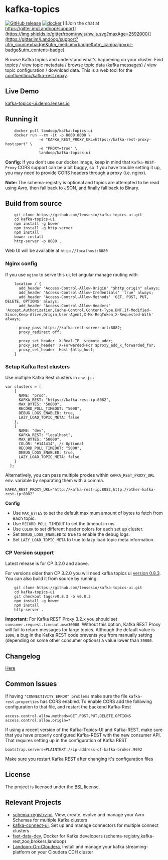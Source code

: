 # kafka-topics

[![GitHub release](https://img.shields.io/github/v/release/lensesio/kafka-topics-ui)](https://github.com/lensesio/kafka-topics-ui)
[![docker](https://img.shields.io/docker/pulls/landoop/kafka-topics-ui.svg?style=flat)](https://hub.docker.com/r/landoop/kafka-topics-ui/)
[![Join the chat at https://gitter.im/Landoop/support](https://img.shields.io/gitter/room/nwjs/nw.js.svg?maxAge=2592000)](https://gitter.im/Landoop/support?utm_source=badge&utm_medium=badge&utm_campaign=pr-badge&utm_content=badge)

Browse Kafka topics and understand what's happening on your cluster. Find topics / view topic metadata / browse topic data (kafka messages) / view topic configuration / download data. This is a web tool for the [confluentinc/kafka-rest proxy](https://github.com/confluentinc/kafka-rest).

## Live Demo
[kafka-topics-ui.demo.lenses.io](https://kafka-topics-ui.demo.lenses.io)

## Running it

```
    docker pull landoop/kafka-topics-ui
    docker run --rm -it -p 8000:8000 \
               -e "KAFKA_REST_PROXY_URL=https://kafka-rest-proxy-host:port" \
               -e "PROXY=true" \
               landoop/kafka-topics-ui
```

**Config:** If you don't use our docker image, keep in mind that `Kafka-REST-Proxy`
CORS support can be a bit buggy, so if you have trouble setting it up, you may need
to provide CORS headers through a proxy (i.e. nginx).

**Note:** The schema-registry is optional and topics are attempted to be read using Avro,
then fall back to JSON, and finally fall back to Binary.

## Build from source

```
    git clone https://github.com/lensesio/kafka-topics-ui.git
    cd kafka-topics-ui
    npm install -g bower
    npm install -g http-server
    npm install
    bower install
    http-server -p 8080 .
```

Web UI will be available at `http://localhost:8080`

### Nginx config

If you use `nginx` to serve this ui, let angular manage routing with

```
    location / {
      add_header 'Access-Control-Allow-Origin' "$http_origin" always;
      add_header 'Access-Control-Allow-Credentials' 'true' always;
      add_header 'Access-Control-Allow-Methods' 'GET, POST, PUT, DELETE, OPTIONS' always;
      add_header 'Access-Control-Allow-Headers' 'Accept,Authorization,Cache-Control,Content-Type,DNT,If-Modified-Since,Keep-Alive,Origin,User-Agent,X-Mx-ReqToken,X-Requested-With' always;

      proxy_pass https://kafka-rest-server-url:8082;
      proxy_redirect off;

      proxy_set_header  X-Real-IP  $remote_addr;
      proxy_set_header  X-Forwarded-For $proxy_add_x_forwarded_for;
      proxy_set_header  Host $http_host;
    }
```

### Setup Kafka Rest clusters

Use multiple Kafka Rest clusters in `env.js` :

```
var clusters = [
    {
      NAME: "prod",
      KAFKA_REST: "https://kafka-rest-ip:8082",
      MAX_BYTES: "50000",
      RECORD_POLL_TIMEOUT: "5000",
      DEBUG_LOGS_ENABLED: true,
      LAZY_LOAD_TOPIC_META: false
    },
    {
      NAME: "dev",
      KAFKA_REST: "localhost",
      MAX_BYTES: "50000",
      COLOR: "#141414", // Optional
      RECORD_POLL_TIMEOUT: "5000",
      DEBUG_LOGS_ENABLED: true,
      LAZY_LOAD_TOPIC_META: false
    }
  ];
```

Alternatively, you can pass multiple proxies within `KAFKA_REST_PROXY_URL` env. variable by separating them with a comma.

```
KAFKA_REST_PROXY_URL="http://kafka-rest-ip:8082,http://other-kafka-rest-ip:8082"
```

**Config**

- Use `MAX_BYTES` to set the default maximum amount of bytes to fetch from each topic.
- Use `RECORD_POLL_TIMEOUT` to set the timeout in ms.
- Use `COLOR` to set different header colors for each set up cluster.
- Set `DEBUG_LOGS_ENABLED` to true to enable the debug logs.
- Set `LAZY_LOAD_TOPIC_META` to true to lazy load topic meta information.

### CP Version support

Latest release is for CP 3.2.0 and above.

For versions older than CP 3.2.0 you will need kafka topics ui [version 0.8.3](https://github.com/lensesio/kafka-topics-ui/releases/tag/v0.8.3).
You can also build it from source by running:

```
    git clone https://github.com/lensesio/kafka-topics-ui.git
    cd kafka-topics-ui
    git checkout tags/v0.8.3 -b v0.8.3
    npm install -g bower
    npm install
    http-server .
```

**Important:** For Kafka REST Proxy 3.2.x you should set
`consumer.request.timeout.ms=30000`. Without this option, Kafka REST Proxy will
fail to return messages for large topics. Although the default value is `1000`,
a bug in the Kafka REST code prevents you from manually setting (depending on
some other consumer options) a value lower than `30000`.

## Changelog
[Here](https://github.com/lensesio/kafka-topics-ui/releases)

## Common Issues

If having `"CONNECTIVITY ERROR" problems` make sure the file `kafka-rest.properties` has CORS enabled.
To enable CORS add the following configuration to that file, and restart the backend Kafka-Rest

```
access.control.allow.methods=GET,POST,PUT,DELETE,OPTIONS
access.control.allow.origin=*
```

If using a recent version of the Kafka-Topics-UI and Kafka-REST, make sure that you have properly configured
Kafka-REST with the new consumer API. That requires setting up in the configuration of Kafka REST

```
bootstrap.servers=PLAINTEXT://ip-address-of-kafka-broker:9092
```

Make sure you restart Kafka REST after changing it's configuration files

## License

The project is licensed under the [BSL](https://lenses.io/bsl) license.

## Relevant Projects

* [schema-registry-ui](https://github.com/lensesio/schema-registry-ui), View, create, evolve and manage your Avro Schemas for multiple Kafka clusters
* [kafka-connect-ui](https://github.com/lensesio/kafka-connect-ui), Set up and manage connectors for multiple connect clusters
* [fast-data-dev](https://github.com/lensesio/fast-data-dev), Docker for Kafka developers (schema-registry,kafka-rest,zoo,brokers,landoop) 
* [Landoop-On-Cloudera](https://github.com/lensesio/Landoop-On-Cloudera), Install and manage your kafka streaming-platform on your Cloudera CDH cluster

